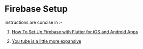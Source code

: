 # Firebase Setup
instructions are concise in :-
1. [How To Set Up Firebase with Flutter for iOS and Android Apps](https://www.digitalocean.com/community/tutorials/flutter-firebase-setup)

2. [You tube is a little more expansive](https://www.youtube.com/watch?v=Wa0rdbb53I8)
